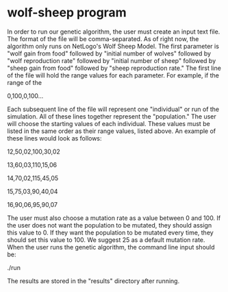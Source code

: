 # wolf-sheep program

In order to run our genetic algorithm, the user must create an input text file. The format of the file will be comma-separated. As of right now, the algorithm only runs on NetLogo's Wolf Sheep Model. The first parameter is "wolf gain from food" followed by "initial number of wolves" followed by "wolf reproduction rate" followed by "initial number of sheep" followed by "sheep gain from food" followed by "sheep reproduction rate."  The first line of the file will hold the range values for each parameter. For example, if the range of the 

0,100,0,100...

Each subsequent line of the file will represent one "individual" or run of the simulation. All of these lines together represent the "population." The user will choose the starting values of each individual. These values must be listed in the same order as their range values, listed above. An example of these lines would look as follows:


12,50,02,100,30,02

13,60,03,110,15,06

14,70,02,115,45,05

15,75,03,90,40,04

16,90,06,95,90,07


The user must also choose a mutation rate as a value between 0 and 100. If the user does not want the population to be mutated, they should assign this value to 0. If they want the population to be mutated every time, they should set this value to 100. We suggest 25 as a default mutation rate. When the user runs the genetic algorithm, the command line input should be:



./run <the number of individuals> <the number of parameters per individual> <the mutation rate> <the input text file>


The results are stored in the "results" directory after running. 


